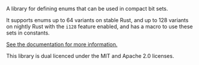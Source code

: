 A library for defining enums that can be used in compact bit sets.

It supports enums up to 64 variants on stable Rust, and up to 128 variants on nightly Rust with the `i128` feature enabled, and has a macro to use these sets in constants.

[See the documentation for more information.](https://docs.rs/enumset)

This library is dual licenced under the MIT and Apache 2.0 licenses.
